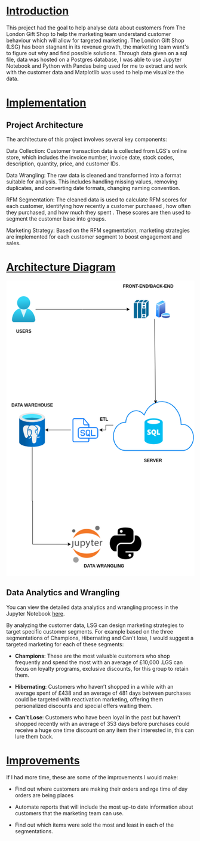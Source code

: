 # [Introduction](#introduction)
This project had the goal to help analyse data about customers from The London Gift Shop to help the marketing team understand customer
behaviour which will allow for targeted marketing. The London Gift Shop (LSG) has been stagnant in its revenue growth, the marketing team want's to figure out
why and find possible solutions. Through data given on a sql file, data was hosted on a Postgres database, I was able
to use Jupyter Notebook and Python with Pandas being used for me to extract and work with the customer data and Matplotlib was used to
help me visualize the data.

# [Implementation](#implementation)
## Project Architecture
The architecture of this project involves several key components:

Data Collection: Customer transaction data is collected from LGS's online store, which includes the invoice number, invoice date, stock codes, 
description, quantity, price, and customer IDs.

Data Wrangling: The raw data is cleaned and transformed into a format suitable for analysis. This includes handling missing values, 
removing duplicates, and converting date formats, changing naming convention.

RFM Segmentation: The cleaned data is used to calculate RFM scores for each customer, identifying how recently a customer purchased 
, how often they purchased, and how much they spent . These scores are then used to segment the customer 
base into groups.

Marketing Strategy: Based on the RFM segmentation, marketing strategies are implemented for each customer segment to boost 
engagement and sales.

# [Architecture Diagram](#architecture-diagram)
![LSG.png](assets/LSG.png)

## Data Analytics and Wrangling
You can view the detailed data analytics and wrangling process in the Jupyter Notebook [here](./retail_data_analytics_wrangling.ipynb).

By analyzing the customer data, LSG can design marketing strategies to target specific customer segments.
For example based on the three segmentations of Champions, Hibernating and Can't lose, I would suggest a targeted marketing for each
of these segments:

- **Champions**: These are the most valuable customers who shop frequently and spend the most with an average of £10,000 .LGS can focus on loyalty programs, 
exclusive discounts, for this group to retain them.

- **Hibernating**: Customers who haven’t shopped in a while with an average spent of £438 and an average of 481 days between purchases could be targeted with reactivation marketing, offering them 
personalized discounts and special offers waiting them.

- **Can't Lose**: Customers who have been loyal in the past but haven't shopped recently with an average of 353 days before purchases could 
receive a huge one time discount on any item their interested in, this can lure them back.


# [Improvements](#improvements)
If I had more time, these are some of the improvements I would make:

- Find out where customers are making their orders and rge time of day orders are being places 

- Automate reports that will include the most up-to date information about customers that the marketing team can use.

- Find out which items were sold the most and least in each of the segmentations.
